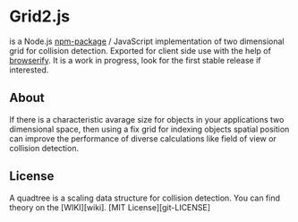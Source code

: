 # Grid2.js
is a Node.js [npm-package][npm] / JavaScript implementation of two dimensional grid for collision detection. Exported for client side use with the help of [browserify][browserify].
It is a work in progress, look for the first stable release if interested.

## About
If there is a characteristic avarage size for objects in your applications two dimensional space, then using a fix grid for indexing objects spatial position can improve the performance of diverse calculations like field of view or collision detection.

## License
A quadtree is a scaling data structure for collision detection. You can find theory on the [WIKI][wiki].
[MIT License][git-LICENSE]

  [npm]: https://www.npmjs.org/package/grid2
  [quadtree2]: https://github.com/burninggramma/quadtree2.js
  [browserify]: http://browserify.org/
